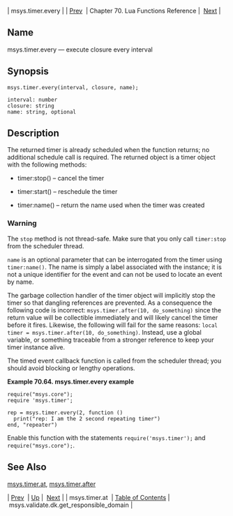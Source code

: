 | msys.timer.every |
| [Prev](lua.ref.msys.timer.at)  | Chapter 70. Lua Functions Reference |  [Next](lua.ref.msys.validate.dk.get_responsible_domain) |

<a name="lua.ref.msys.timer.every"></a>
## Name

msys.timer.every — execute closure every interval

<a name="idp18550912"></a>
## Synopsis

`msys.timer.every(interval, closure, name);`

```
interval: number
closure: string
name: string, optional
```
<a name="idp18553952"></a>
## Description

The returned timer is already scheduled when the function returns; no additional schedule call is required. The returned object is a timer object with the following methods:

*   timer:stop() – cancel the timer

*   timer:start() – reschedule the timer

*   timer:name() – return the name used when the timer was created

### Warning

The `stop` method is not thread-safe. Make sure that you only call `timer:stop` from the scheduler thread.

`name` is an optional parameter that can be interrogated from the timer using `timer:name()`. The name is simply a label associated with the instance; it is not a unique identifier for the event and can not be used to locate an event by name.

The garbage collection handler of the timer object will implicitly stop the timer so that dangling references are prevented. As a consequence the following code is incorrect: `msys.timer.after(10, do_something)` since the return value will be collectible immediately and will likely cancel the timer before it fires. Likewise, the following will fail for the same reasons: `local timer = msys.timer.after(10, do_something)`. Instead, use a global variable, or something traceable from a stronger reference to keep your timer instance alive.

The timed event callback function is called from the scheduler thread; you should avoid blocking or lengthy operations.

<a name="lua.ref.msys.timer.every.example"></a>

**Example 70.64. msys.timer.every example**

```
require("msys.core");
require 'msys.timer';

rep = msys.timer.every(2, function ()
  print("rep: I am the 2 second repeating timer")
end, "repeater")
```

Enable this function with the statements `require('msys.timer');` and `require("msys.core");`.

<a name="idp18569744"></a>
## See Also

[msys.timer.at](lua.ref.msys.timer.at "msys.timer.at"), [msys.timer.after](lua.ref.msys.timer.after "msys.timer.after")

| [Prev](lua.ref.msys.timer.at)  | [Up](lua.function.details) |  [Next](lua.ref.msys.validate.dk.get_responsible_domain) |
| msys.timer.at  | [Table of Contents](index) |  msys.validate.dk.get_responsible_domain |

